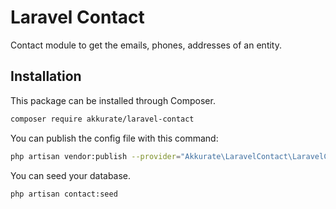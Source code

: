 # Laravel Contact

Contact module to get the emails, phones, addresses of an entity.

## Installation

This package can be installed through Composer.

``` bash
composer require akkurate/laravel-contact
```

You can publish the config file with this command:
```bash
php artisan vendor:publish --provider="Akkurate\LaravelContact\LaravelContactServiceProvider" --tag="config"
```

You can seed your database.
```bash
php artisan contact:seed
```

